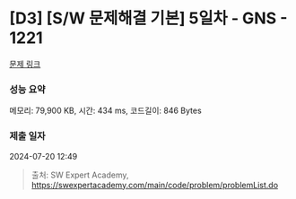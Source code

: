 # [D3] [S/W 문제해결 기본] 5일차 - GNS - 1221 

[문제 링크](https://swexpertacademy.com/main/code/problem/problemDetail.do?contestProbId=AV14jJh6ACYCFAYD) 

### 성능 요약

메모리: 79,900 KB, 시간: 434 ms, 코드길이: 846 Bytes

### 제출 일자

2024-07-20 12:49



> 출처: SW Expert Academy, https://swexpertacademy.com/main/code/problem/problemList.do